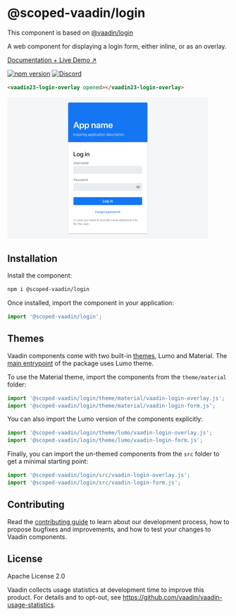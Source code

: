 # @scoped-vaadin/login

This component is based on [@vaadin/login](https://www.npmjs.com/package/@vaadin/login)

A web component for displaying a login form, either inline, or as an overlay.

[Documentation + Live Demo ↗](https://vaadin.com/docs/latest/components/login)

[![npm version](https://badgen.net/npm/v/@scoped-vaadin/login)](https://www.npmjs.com/package/@scoped-vaadin/login)
[![Discord](https://img.shields.io/discord/732335336448852018?label=discord)](https://discord.gg/PHmkCKC)

```html
<vaadin23-login-overlay opened></vaadin23-login-overlay>
```

[<img src="https://raw.githubusercontent.com/vaadin/web-components/master/packages/login/screenshot.png" width="456" alt="Screenshot of vaadin-login-overlay">](https://vaadin.com/docs/latest/components/login)

## Installation

Install the component:

```sh
npm i @scoped-vaadin/login
```

Once installed, import the component in your application:

```js
import '@scoped-vaadin/login';
```

## Themes

Vaadin components come with two built-in [themes](https://vaadin.com/docs/latest/styling), Lumo and Material.
The [main entrypoint](https://github.com/vaadin/web-components/blob/master/packages/list-box/vaadin-list-box.js) of the package uses Lumo theme.

To use the Material theme, import the components from the `theme/material` folder:

```js
import '@scoped-vaadin/login/theme/material/vaadin-login-overlay.js';
import '@scoped-vaadin/login/theme/material/vaadin-login-form.js';
```

You can also import the Lumo version of the components explicitly:

```js
import '@scoped-vaadin/login/theme/lumo/vaadin-login-overlay.js';
import '@scoped-vaadin/login/theme/lumo/vaadin-login-form.js';
```

Finally, you can import the un-themed components from the `src` folder to get a minimal starting point:

```js
import '@scoped-vaadin/login/src/vaadin-login-overlay.js';
import '@scoped-vaadin/login/src/vaadin-login-form.js';
```

## Contributing

Read the [contributing guide](https://vaadin.com/docs/latest/contributing/overview) to learn about our development process, how to propose bugfixes and improvements, and how to test your changes to Vaadin components.

## License

Apache License 2.0

Vaadin collects usage statistics at development time to improve this product.
For details and to opt-out, see https://github.com/vaadin/vaadin-usage-statistics.
